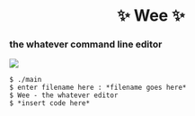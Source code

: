 <h1 align="center"> ✨ Wee ✨ </h1>
<h3>the whatever command line editor</h3

![](https://user-images.githubusercontent.com/41879253/128745538-f941e736-fdc5-4b22-9887-9f6a07e417d3.gif)

```console
$ ./main
$ enter filename here : *filename goes here*
$ Wee - the whatever editor
$ *insert code here*
```
